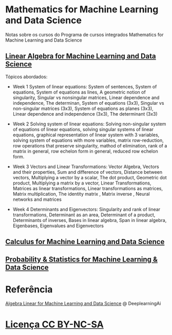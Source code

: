 # Mathematics for Machine Learning and Data Science

Notas sobre os cursos do Programa de cursos integrados Mathematics for Machine Learning and Data Science

## [Linear Algebra for Machine Learning and Data Science](https://github.com/k3ybladewielder/math_for_ml_ds/blob/main/linear_algebra_for_ml_ds/linear_algebra_for_ml_ds.ipynb)
Tópicos abordados:
- Week 1 System of linear equations: System of sentences, System of equations, System of equations as lines, A geometric notion of singularity, Singular vs nonsingular matrices, Linear dependence and independence, The determinan, System of equations (3x3), Singular vs non-singular matrices (3x3), System of equations as planes (3x3), Linear dependence and independence (3x3), The determinant (3x3)

- Week 2 Solving system of linear equations: Solving non-singular system of equations of linear equations, solving singular systems of linear equations, graphical representation of linear system with 3 variables, solving system of equations with more variables, matrix row-reduction, row operations that preserve singularity, mathod of elimination, rank of a matrix in general, row echelon form in general, reduced row echelon form.

- Week 3 Vectors and Linear Transformations: Vector Algebra, Vectors and their properties, Sum and difference of vectors, Distance between vectors, Multiplying a vector by a scalar, The dot product, Geometric dot product, Multiplying a matrix by a vector, Linear Transformations, Matrices as linear transformations, Linear transformations as matrices, Matrix multiplication, The identity matrix , Matrix inverse , Neural networks and matrices

- Week 4 Determinants and Eigenvectors: Singularity and rank of linear transformations, Determinant as an area, Determinant of a product, Determinants of inverses, Bases in linear algebra, Span in linear algebra, Eigenbases, Eigenvalues and Eigenvectors


## [Calculus for Machine Learning and Data Science](https://github.com/k3ybladewielder/math_for_ml_ds/blob/main/calculus_for_ml_ds/calculus_for_ml_ds.ipynb)


## [Probability & Statistics for Machine Learning & Data Science](https://github.com/k3ybladewielder/math_for_ml_ds/blob/main/prob_statistic_for_ml_ds/prob_statistic_for_ml_ds.ipynb)


# Referência
[Algebra Linear for Machine Learning and Data Science](https://www.coursera.org/learn/machine-learning-linear-algebra/) @ DeeplearningAi

# [Licença CC BY-NC-SA](https://github.com/k3ybladewielder/math_for_ml_ds/blob/main/LICENSE)
